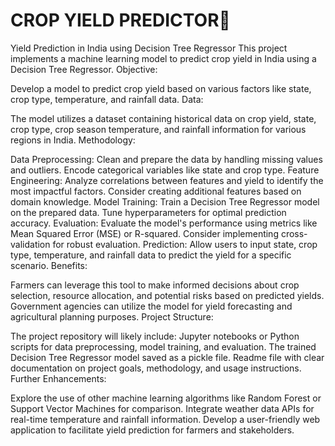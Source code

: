 # CROP YIELD PREDICTOR🌱
Yield Prediction in India using Decision Tree Regressor
This project implements a machine learning model to predict crop yield in India using a Decision Tree Regressor.
Objective:

Develop a model to predict crop yield based on various factors like state, crop type, temperature, and rainfall data.
Data:

The model utilizes a dataset containing historical data on crop yield, state, crop type, crop season temperature, and rainfall information for various regions in India.
Methodology:

Data Preprocessing:
Clean and prepare the data by handling missing values and outliers.
Encode categorical variables like state and crop type.
Feature Engineering:
Analyze correlations between features and yield to identify the most impactful factors.
Consider creating additional features based on domain knowledge.
Model Training:
Train a Decision Tree Regressor model on the prepared data.
Tune hyperparameters for optimal prediction accuracy.
Evaluation:
Evaluate the model's performance using metrics like Mean Squared Error (MSE) or R-squared.
Consider implementing cross-validation for robust evaluation.
Prediction:
Allow users to input state, crop type, temperature, and rainfall data to predict the yield for a specific scenario.
Benefits:

Farmers can leverage this tool to make informed decisions about crop selection, resource allocation, and potential risks based on predicted yields.
Government agencies can utilize the model for yield forecasting and agricultural planning purposes.
Project Structure:

The project repository will likely include:
Jupyter notebooks or Python scripts for data preprocessing, model training, and evaluation.
The trained Decision Tree Regressor model saved as a pickle file.
Readme file with clear documentation on project goals, methodology, and usage instructions.
Further Enhancements:

Explore the use of other machine learning algorithms like Random Forest or Support Vector Machines for comparison.
Integrate weather data APIs for real-time temperature and rainfall information.
Develop a user-friendly web application to facilitate yield prediction for farmers and stakeholders.

